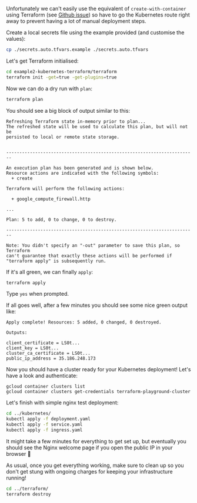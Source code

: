 Unfortunately we can't easily use the equivalent of `create-with-container`
using Terraform (see [Github issue][1]) so have to go the Kubernetes route right
away to prevent having a lot of manual deployment steps.

Create a local secrets file using the example provided (and customise the values):

```sh
cp ./secrets.auto.tfvars.example ./secrets.auto.tfvars
```

Let's get Terraform initialised:

```sh
cd example2-kubernetes-terraform/terraform
terraform init -get=true -get-plugins=true
```

Now we can do a dry run with `plan`:

```sh
terraform plan
```

You should see a big block of output similar to this:

```
Refreshing Terraform state in-memory prior to plan...
The refreshed state will be used to calculate this plan, but will not be
persisted to local or remote state storage.


------------------------------------------------------------------------

An execution plan has been generated and is shown below.
Resource actions are indicated with the following symbols:
  + create

Terraform will perform the following actions:

  + google_compute_firewall.http

...

Plan: 5 to add, 0 to change, 0 to destroy.

------------------------------------------------------------------------

Note: You didn't specify an "-out" parameter to save this plan, so Terraform
can't guarantee that exactly these actions will be performed if
"terraform apply" is subsequently run.
```

If it's all green, we can finally `apply`:

```sh
terraform apply
```

Type `yes` when prompted.

If all goes well, after a few minutes you should see some nice green output
like:

```
Apply complete! Resources: 5 added, 0 changed, 0 destroyed.

Outputs:

client_certificate = LS0t...
client_key = LS0t...
cluster_ca_certificate = LS0t...
public_ip_address = 35.186.248.173
```

Now you should have a cluster ready for your Kubernetes deployment! Let's have a
look and authenticate:

```
gcloud container clusters list
gcloud container clusters get-credentials terraform-playground-cluster
```

Let's finish with simple nginx test deployment:

```sh
cd ../kubernetes/
kubectl apply -f deployment.yaml
kubectl apply -f service.yaml
kubectl apply -f ingress.yaml
```

It might take a few minutes for everything to get set up, but eventually you should see the Nginx welcome page if you open the public IP in your browser 🎉

As usual, once you get everything working, make sure to clean up so you don't get stung with ongoing charges for keeping your infrastructure running!

```sh
cd ../terraform/
terraform destroy
```

[1]: https://github.com/terraform-providers/terraform-provider-google/issues/1022
